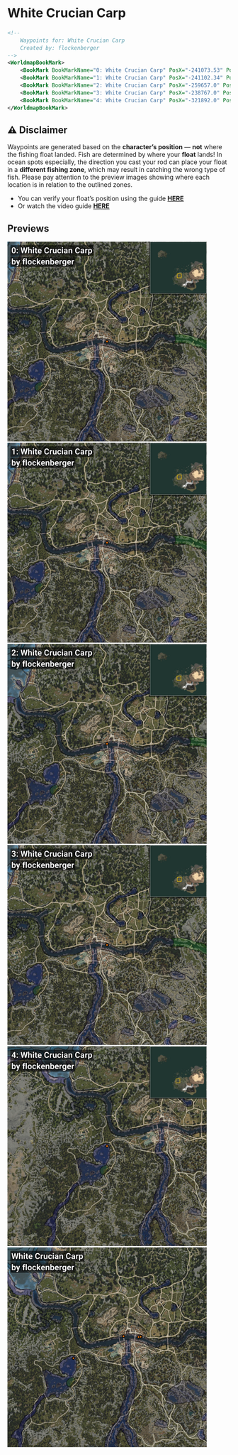 # White Crucian Carp
```xml
<!--
    Waypoints for: White Crucian Carp
    Created by: flockenberger
-->
<WorldmapBookMark>
    <BookMark BookMarkName="0: White Crucian Carp" PosX="-241073.53" PosY="-3917.2769" PosZ="-49493.73" />
    <BookMark BookMarkName="1: White Crucian Carp" PosX="-241102.34" PosY="-3917.8323" PosZ="-49558.31" />
    <BookMark BookMarkName="2: White Crucian Carp" PosX="-259657.0" PosY="-3921.0" PosZ="-48667.0" />
    <BookMark BookMarkName="3: White Crucian Carp" PosX="-238767.0" PosY="-3845.0" PosZ="-49367.0" />
    <BookMark BookMarkName="4: White Crucian Carp" PosX="-321892.0" PosY="-3846.0" PosZ="-75648.0" />
</WorldmapBookMark>
```

## ⚠️ Disclaimer
Waypoints are generated based on the __**character’s position**__ — __not__ where the fishing float landed.
Fish are determined by where your **float** lands!
In ocean spots especially, the direction you cast your rod can place your float in a **different fishing zone**, which may result in catching the wrong type of fish.
Please pay attention to the preview images showing where each location is in relation to the outlined zones.

- You can verify your float’s position using the guide [**HERE**](https://flockenberger.github.io/bdo-fish-position/)
- Or watch the video guide [**HERE**](https://youtu.be/t-VXcRoNojk)

## Previews
<img src="./White Crucian Carp_0_Preview.webp" width="450"/> <img src="./White Crucian Carp_1_Preview.webp" width="450"/> <img src="./White Crucian Carp_2_Preview.webp" width="450"/> <img src="./White Crucian Carp_3_Preview.webp" width="450"/> <img src="./White Crucian Carp_4_Preview.webp" width="450"/> <img src="./White Crucian Carp_Preview.webp" width="450"/> 